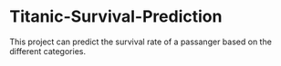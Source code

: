 # Titanic-Survival-Prediction

This project can predict the survival rate of a passanger based on the different categories. 

